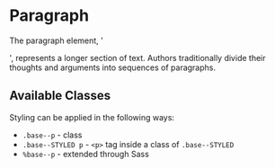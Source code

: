 # Paragraph

The paragraph element, '<p>', represents a longer section of text. Authors traditionally divide their thoughts and arguments into sequences of paragraphs.

## Available Classes

Styling can be applied in the following ways:

* `.base--p` - class
* `.base--STYLED p` - `<p>` tag inside a class of `.base--STYLED`
* `%base--p` - extended through Sass

